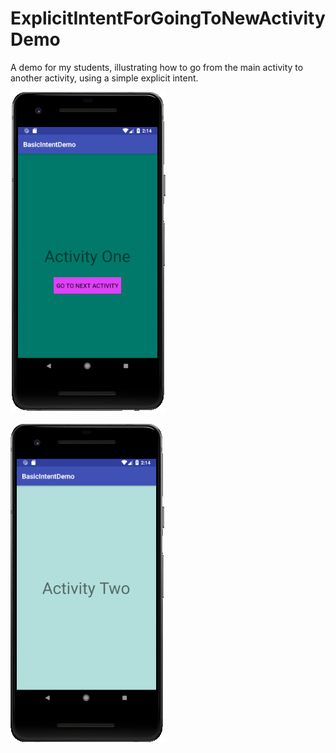# ExplicitIntentForGoingToNewActivityDemo
A demo for my students, illustrating how to go from the main activity to another activity, using a simple explicit intent.

![Screenshot of app](https://github.com/alj968/ExplicitIntentForGoingToNewActivityDemo/blob/master/Screenshot1.png "Screenshot of first activity")

![Screenshot of app](https://github.com/alj968/ExplicitIntentForGoingToNewActivityDemo/blob/master/Screenshot2.png "Screenshot of second activity")
